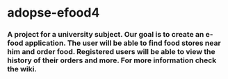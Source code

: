 # adopse-efood4

### A project for a university subject. Our goal is to create an e-food application. The user will be able to find food stores near him and order food. Registered users will be able to view the history of their orders and more. For more information check the wiki.
